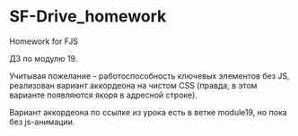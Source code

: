 # SF-Drive_homework
Homework for FJS

ДЗ по модулю 19.

Учитывая пожелание - работоспособность ключевых элементов без JS, реализован вариант аккордеона на чистом CSS (правда, в этом варианте появляются якоря в адресной строке).

Вариант аккордеона по ссылке из урока есть в ветке module19, но пока без js-анимации.